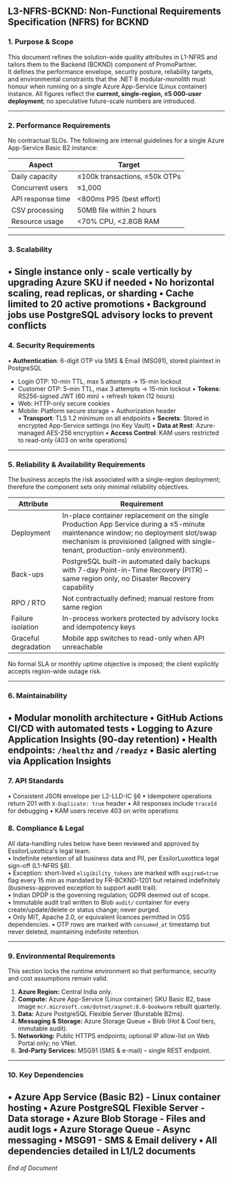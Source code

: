 ## L3-NFRS-BCKND: Non-Functional Requirements Specification (NFRS) for BCKND  

### 1. Purpose & Scope  

This document refines the solution-wide quality attributes in L1-NFRS and tailors them to the Backend (BCKND) component of PromoPartner.  
It defines the performance envelope, security posture, reliability targets, and environmental constraints that the .NET 8 modular-monolith must honour when running on a single Azure App-Service (Linux container) instance. All figures reflect the **current, single-region, ≤5 000-user deployment**; no speculative future-scale numbers are introduced.

---

### 2. Performance Requirements  

No contractual SLOs. The following are internal guidelines for a single Azure App-Service Basic B2 instance:

| Aspect | Target |
|--------|---------|
| Daily capacity | ≤100k transactions, ≤50k OTPs |
| Concurrent users | ≤1,000 |
| API response time | <800ms P95 (best effort) |
| CSV processing | 50MB file within 2 hours |
| Resource usage | <70% CPU, <2.8GB RAM |

---

### 3. Scalability  

• Single instance only - scale vertically by upgrading Azure SKU if needed
• No horizontal scaling, read replicas, or sharding
• Cache limited to 20 active promotions
• Background jobs use PostgreSQL advisory locks to prevent conflicts
---

### 4. Security Requirements  

• **Authentication**: 6-digit OTP via SMS & Email (MSG91), stored plaintext in PostgreSQL

- Login OTP: 10-min TTL, max 5 attempts → 15-min lockout
- Customer OTP: 5-min TTL, max 3 attempts → 15-min lockout
• **Tokens**: RS256-signed JWT (60 min) + refresh token (12 hours)
- Web: HTTP-only secure cookies
- Mobile: Platform secure storage + Authorization header  
• **Transport**: TLS 1.2 minimum on all endpoints
• **Secrets**: Stored in encrypted App-Service settings (no Key Vault)
• **Data at Rest**: Azure-managed AES-256 encryption
• **Access Control**: KAM users restricted to read-only (403 on write operations)

---

### 5. Reliability & Availability Requirements  

The business accepts the risk associated with a single-region deployment; therefore the component sets only minimal reliability objectives.

| Attribute | Requirement |
|-----------|-------------|
| Deployment | In-place container replacement on the single Production App Service during a ≤5-minute maintenance window; no deployment slot/swap mechanism is provisioned (aligned with single-tenant, production-only environment). |
| Back-ups | PostgreSQL built-in automated daily backups with 7-day Point-in-Time Recovery (PITR) – same region only, no Disaster Recovery capability |
| RPO / RTO | Not contractually defined; manual restore from same region |
| Failure isolation | In-process workers protected by advisory locks and idempotency keys |
| Graceful degradation | Mobile app switches to read-only when API unreachable |

No formal SLA or monthly uptime objective is imposed; the client explicitly accepts region-wide outage risk.

---

### 6. Maintainability  

• Modular monolith architecture
• GitHub Actions CI/CD with automated tests
• Logging to Azure Application Insights (90-day retention)
• Health endpoints: `/healthz` and `/readyz`
• Basic alerting via Application Insights
---

### 7. API Standards  

• Consistent JSON envelope per L2-LLD-IC §6
• Idempotent operations return 201 with `X-Duplicate: true` header
• All responses include `traceId` for debugging
• KAM users receive 403 on write operations

### 8. Compliance & Legal  

All data-handling rules below have been reviewed and approved by EssilorLuxottica's legal team.  
• Indefinite retention of all business data and PII, per EssilorLuxottica legal sign-off (L1-NFRS §8).  
• Exception: short-lived `eligibility_tokens` are marked with `expired=true` flag every 15 min as mandated by FR-BCKND-1201 but retained indefinitely (business-approved exception to support audit trail).  
• Indian DPDP is the governing regulation; GDPR deemed out of scope.  
• Immutable audit trail written to Blob `audit/` container for every create/update/delete or status change; never purged.  
• Only MIT, Apache 2.0, or equivalent licences permitted in OSS dependencies.
• OTP rows are marked with `consumed_at` timestamp but never deleted, maintaining indefinite retention.

---

### 9. Environmental Requirements  

This section locks the runtime environment so that performance, security and cost assumptions remain valid.  

1. **Azure Region:** Central India only.  
2. **Compute:** Azure App-Service (Linux container) SKU Basic B2, base image `mcr.microsoft.com/dotnet/aspnet:8.0-bookworm` rebuilt quarterly.  
3. **Data:** Azure PostgreSQL Flexible Server (Burstable B2ms).  
4. **Messaging & Storage:** Azure Storage Queue + Blob (Hot & Cool tiers, immutable audit).  
5. **Networking:** Public HTTPS endpoints; optional IP allow-list on Web Portal only; no VNet.  
6. **3rd-Party Services:** MSG91 (SMS & e-mail) – single REST endpoint.

---

### 10. Key Dependencies  

• Azure App Service (Basic B2) - Linux container hosting
• Azure PostgreSQL Flexible Server - Data storage
• Azure Blob Storage - Files and audit logs
• Azure Storage Queue - Async messaging
• MSG91 - SMS & Email delivery
• All dependencies detailed in L1/L2 documents
---

_End of Document_
